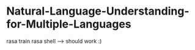 ﻿# Natural-Language-Understanding-for-Multiple-Languages

rasa train
rasa shell
  --> should work :)

